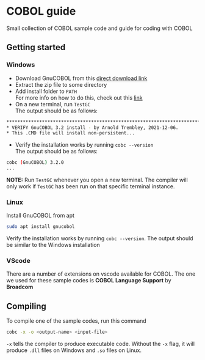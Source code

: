 # COBOL guide
Small collection of COBOL sample code and guide for coding with COBOL

## Getting started

### Windows
- Download GnuCOBOL from this [direct download link](https://www.arnoldtrembley.com/GC32-BDB-SP1-rename-7z-to-exe.7z)
- Extract the zip file to some directory
- Add install folder to `PATH`  
For more info on how to do this, check out this [link](https://stackoverflow.com/questions/44272416/how-to-add-a-folder-to-path-environment-variable-in-windows-10-with-screensho)
- On a new terminal, run `TestGC`  
The output should be as follows:

```bash
************************************************************************
* VERIFY GnuCOBOL 3.2 install - by Arnold Trembley, 2021-12-06.        *
* This .CMD file will install non-persistent...
```

- Verify the installation works by running `cobc --version`  
The output should be as follows:

```bash
cobc (GnuCOBOL) 3.2.0
...
```

**NOTE:** Run `TestGC` whenever you open a new terminal. The compiler will only work if `TestGC` has been run on that specific terminal instance. 


### Linux
Install GnuCOBOL from apt
```bash
sudo apt install gnucobol
```

Verify the installation works by running `cobc --version`. The output should be similar to the Windows installation

### VScode

There are a number of extensions on vscode available for COBOL. The one we used for these sample codes is **COBOL Language Support** by **Broadcom**

## Compiling
To compile one of the sample codes, run this command

```bash
cobc -x -o <output-name> <input-file>
```

`-x` tells the compiler to produce executable code. Without the `-x` flag, it will produce `.dll` files on Windows and `.so` files on Linux.